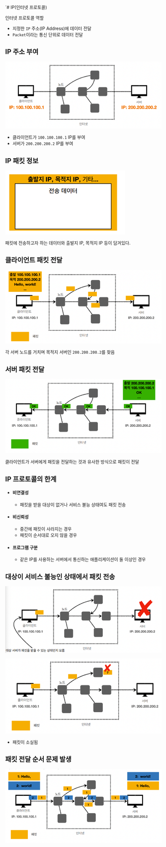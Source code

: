 ´# IP(인터넷 프로토콜)

인터넷 프로토콜 역할

* 지정한 `IP` 주소(IP Address)에 데이터 전달
* `Packet`이라는 통신 단위로 데이터 전달

## IP 주소 부여

![](ip/img.png)

* 클라이언트가 `100.100.100.1` IP를 부여
* 서버가 `200.200.200.2` IP를 부여


## IP 패킷 정보

![](ip/img_1.png)

패킷에 전송하고자 하는 데이터와 출발지 IP, 목적지 IP 등이 담겨있다.


## 클라이언트 패킷 전달

![](ip/img_2.png)


각 서버 노드를 거치며 목적지 서버인 `200.200.200.2`를 찾음

## 서버 패킷 전달

![](ip/img_3.png)


클라이언트가 서버에게 패킷을 전달하는 것과 유사한 방식으로 패킷이 전달


## IP 프로토콜의 한계

* #### 비연결성
  * 패킷을 받을 대상이 없거나 서비스 불능 상태여도 패킷 전송
* #### 비신뢰성
  * 중간에 패킷이 사라지는 경우 
  * 패킷이 순서대로 오지 않을 경우
* #### 프로그램 구분
  * 같은 IP를 사용하는 서버에서 통신하는 애플리케이션이 둘 이상인 경우


## 대상이 서비스 불능인 상태에서 패킷 전송 

![](ip/img_4.png)


![](ip/img_5.png)


* 패킷이 소실됨


## 패킷 전달 순서 문제 발생

![](ip/img_6.png)